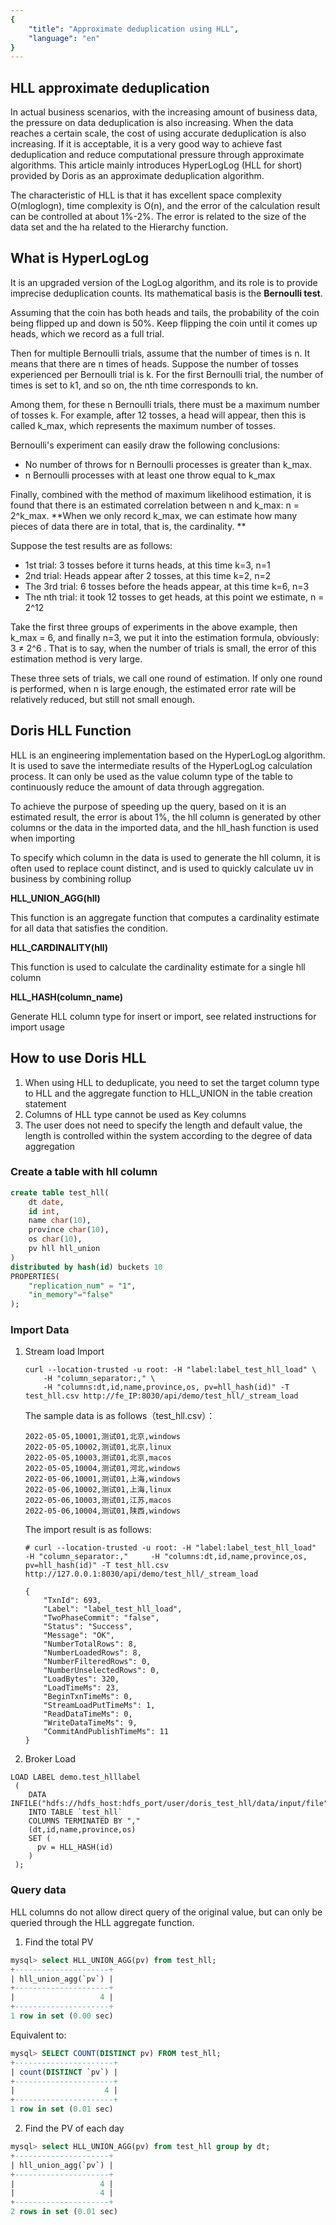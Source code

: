 ```yaml
---
{
    "title": "Approximate deduplication using HLL",
    "language": "en"
}
---
```


<!-- 
Licensed to the Apache Software Foundation (ASF) under one
or more contributor license agreements.  See the NOTICE file
distributed with this work for additional information
regarding copyright ownership.  The ASF licenses this file
to you under the Apache License, Version 2.0 (the
"License"); you may not use this file except in compliance
with the License.  You may obtain a copy of the License at

  http://www.apache.org/licenses/LICENSE-2.0

Unless required by applicable law or agreed to in writing,
software distributed under the License is distributed on an
"AS IS" BASIS, WITHOUT WARRANTIES OR CONDITIONS OF ANY
KIND, either express or implied.  See the License for the
specific language governing permissions and limitations
under the License.
-->

## HLL approximate deduplication

In actual business scenarios, with the increasing amount of business data, the pressure on data deduplication is also increasing. When the data reaches a certain scale, the cost of using accurate deduplication is also increasing. If it is acceptable, it is a very good way to achieve fast deduplication and reduce computational pressure through approximate algorithms. This article mainly introduces HyperLogLog (HLL for short) provided by Doris as an approximate deduplication algorithm.

The characteristic of HLL is that it has excellent space complexity O(mloglogn), time complexity is O(n), and the error of the calculation result can be controlled at about 1%-2%. The error is related to the size of the data set and the ha related to the Hierarchy function.

## What is HyperLogLog

It is an upgraded version of the LogLog algorithm, and its role is to provide imprecise deduplication counts. Its mathematical basis is the **Bernoulli test**.

Assuming that the coin has both heads and tails, the probability of the coin being flipped up and down is 50%. Keep flipping the coin until it comes up heads, which we record as a full trial.

Then for multiple Bernoulli trials, assume that the number of times is n. It means that there are n times of heads. Suppose the number of tosses experienced per Bernoulli trial is k. For the first Bernoulli trial, the number of times is set to k1, and so on, the nth time corresponds to kn.

Among them, for these n Bernoulli trials, there must be a maximum number of tosses k. For example, after 12 tosses, a head will appear, then this is called k_max, which represents the maximum number of tosses.

Bernoulli's experiment can easily draw the following conclusions:

- No number of throws for n Bernoulli processes is greater than k_max.
- n Bernoulli processes with at least one throw equal to k_max

Finally, combined with the method of maximum likelihood estimation, it is found that there is an estimated correlation between n and k_max: n = 2^k_max. **When we only record k_max, we can estimate how many pieces of data there are in total, that is, the cardinality. **

Suppose the test results are as follows:

- 1st trial: 3 tosses before it turns heads, at this time k=3, n=1
- 2nd trial: Heads appear after 2 tosses, at this time k=2, n=2
- The 3rd trial: 6 tosses before the heads appear, at this time k=6, n=3
- The nth trial: it took 12 tosses to get heads, at this point we estimate, n = 2^12

Take the first three groups of experiments in the above example, then k_max = 6, and finally n=3, we put it into the estimation formula, obviously: 3 ≠ 2^6 . That is to say, when the number of trials is small, the error of this estimation method is very large.

These three sets of trials, we call one round of estimation. If only one round is performed, when n is large enough, the estimated error rate will be relatively reduced, but still not small enough.

## Doris HLL Function

HLL is an engineering implementation based on the HyperLogLog algorithm. It is used to save the intermediate results of the HyperLogLog calculation process. It can only be used as the value column type of the table to continuously reduce the amount of data through aggregation.

To achieve the purpose of speeding up the query, based on it is an estimated result, the error is about 1%, the hll column is generated by other columns or the data in the imported data, and the hll_hash function is used when importing

To specify which column in the data is used to generate the hll column, it is often used to replace count distinct, and is used to quickly calculate uv in business by combining rollup

**HLL_UNION_AGG(hll)**

This function is an aggregate function that computes a cardinality estimate for all data that satisfies the condition.

**HLL_CARDINALITY(hll)**

This function is used to calculate the cardinality estimate for a single hll column

**HLL_HASH(column_name)**

Generate HLL column type for insert or import, see related instructions for import usage

## How to use Doris HLL

1. When using HLL to deduplicate, you need to set the target column type to HLL and the aggregate function to HLL_UNION in the table creation statement
2. Columns of HLL type cannot be used as Key columns
3. The user does not need to specify the length and default value, the length is controlled within the system according to the degree of data aggregation

### Create a table with hll column

```sql
create table test_hll(
	dt date,
	id int,
	name char(10),
	province char(10),
	os char(10),
	pv hll hll_union
)
distributed by hash(id) buckets 10
PROPERTIES(
	"replication_num" = "1",
	"in_memory"="false"
);
```

### Import Data

1. Stream load Import

   ```
   curl --location-trusted -u root: -H "label:label_test_hll_load" \
       -H "column_separator:," \
       -H "columns:dt,id,name,province,os, pv=hll_hash(id)" -T test_hll.csv http://fe_IP:8030/api/demo/test_hll/_stream_load
   ```

   The sample data is as follows（test_hll.csv）：

   ```
   2022-05-05,10001,测试01,北京,windows
   2022-05-05,10002,测试01,北京,linux
   2022-05-05,10003,测试01,北京,macos
   2022-05-05,10004,测试01,河北,windows
   2022-05-06,10001,测试01,上海,windows
   2022-05-06,10002,测试01,上海,linux
   2022-05-06,10003,测试01,江苏,macos
   2022-05-06,10004,测试01,陕西,windows
   ```

   The import result is as follows:

   ```
   # curl --location-trusted -u root: -H "label:label_test_hll_load"     -H "column_separator:,"     -H "columns:dt,id,name,province,os, pv=hll_hash(id)" -T test_hll.csv http://127.0.0.1:8030/api/demo/test_hll/_stream_load
   
   {
       "TxnId": 693,
       "Label": "label_test_hll_load",
       "TwoPhaseCommit": "false",
       "Status": "Success",
       "Message": "OK",
       "NumberTotalRows": 8,
       "NumberLoadedRows": 8,
       "NumberFilteredRows": 0,
       "NumberUnselectedRows": 0,
       "LoadBytes": 320,
       "LoadTimeMs": 23,
       "BeginTxnTimeMs": 0,
       "StreamLoadPutTimeMs": 1,
       "ReadDataTimeMs": 0,
       "WriteDataTimeMs": 9,
       "CommitAndPublishTimeMs": 11
   }
   ```

2. Broker Load

```
LOAD LABEL demo.test_hlllabel
 (
    DATA INFILE("hdfs://hdfs_host:hdfs_port/user/doris_test_hll/data/input/file")
    INTO TABLE `test_hll`
    COLUMNS TERMINATED BY ","
    (dt,id,name,province,os)
    SET (
      pv = HLL_HASH(id)
    )
 );
```

### Query data

HLL columns do not allow direct query of the original value, but can only be queried through the HLL aggregate function.

1. Find the total PV

```sql
mysql> select HLL_UNION_AGG(pv) from test_hll;
+---------------------+
| hll_union_agg(`pv`) |
+---------------------+
|                   4 |
+---------------------+
1 row in set (0.00 sec)
```

Equivalent to:

```sql
mysql> SELECT COUNT(DISTINCT pv) FROM test_hll;
+----------------------+
| count(DISTINCT `pv`) |
+----------------------+
|                    4 |
+----------------------+
1 row in set (0.01 sec)
```

2. Find the PV of each day

```sql
mysql> select HLL_UNION_AGG(pv) from test_hll group by dt;
+---------------------+
| hll_union_agg(`pv`) |
+---------------------+
|                   4 |
|                   4 |
+---------------------+
2 rows in set (0.01 sec)
```
